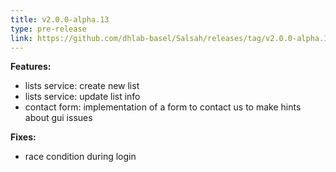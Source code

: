 ```yaml
---
title: v2.0.0-alpha.13
type: pre-release
link: https://github.com/dhlab-basel/Salsah/releases/tag/v2.0.0-alpha.13
---
```


**Features:**

* lists service: create new list
* lists service: update list info
* contact form: implementation of a form to contact us to make hints about gui issues

**Fixes:**

* race condition during login
